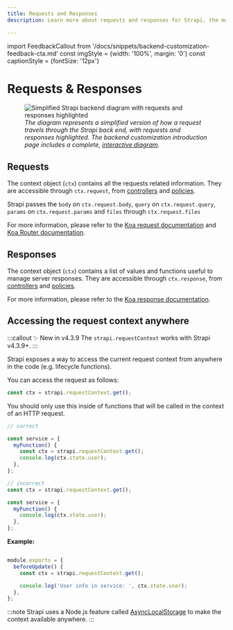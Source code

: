 ```yaml
---
title: Requests and Responses 
description: Learn more about requests and responses for Strapi, the most popular headless CMS.

---
```


import FeedbackCallout from '/docs/snippets/backend-customization-feedback-cta.md'
const imgStyle = {width: '100%', margin: '0'}
const captionStyle = {fontSize: '12px'}

# Requests & Responses

<FeedbackCallout components={props.components}/>

<figure style={imgStyle}>
  <img src="/img/assets/backend-customization/diagram-requests-responses.png" alt="Simplified Strapi backend diagram with requests and responses highlighted" />
  <em><figcaption style={captionStyle}>The diagram represents a simplified version of how a request travels through the Strapi back end, with requests and responses highlighted. The backend customization introduction page includes a complete, <a href="/dev-docs/backend-customization#interactive-diagram">interactive diagram</a>.</figcaption></em>
</figure>

## Requests

The context object (`ctx`) contains all the requests related information. They are accessible through `ctx.request`, from [controllers](/dev-docs/backend-customization/controllers.md) and [policies](/dev-docs/backend-customization/policies.md).

Strapi passes the `body` on `ctx.request.body`, `query` on `ctx.request.query`, `params` on `ctx.request.params` and `files` through `ctx.request.files`

For more information, please refer to the [Koa request documentation](http://koajs.com/#request) and [Koa Router documentation](https://github.com/koajs/router/blob/master/API.md).

## Responses

The context object (`ctx`) contains a list of values and functions useful to manage server responses. They are accessible through `ctx.response`, from [controllers](/dev-docs/backend-customization/controllers.md) and [policies](/dev-docs/backend-customization/policies.md).

For more information, please refer to the [Koa response documentation](http://koajs.com/#response).

## Accessing the request context anywhere

:::callout ✨ New in v4.3.9
The `strapi.requestContext` works with Strapi v4.3.9+.
:::

Strapi exposes a way to access the current request context from anywhere in the code (e.g. lifecycle functions).

You can access the request as follows:

```js
const ctx = strapi.requestContext.get();
```

You should only use this inside of functions that will be called in the context of an HTTP request.

```js
// correct

const service = {
  myFunction() {
    const ctx = strapi.requestContext.get();
    console.log(ctx.state.user);
  },
};

// incorrect
const ctx = strapi.requestContext.get();

const service = {
  myFunction() {
    console.log(ctx.state.user);
  },
};
```

**Example:**

```js title="./api/test/content-types/article/lifecycles.js"

module.exports = {
  beforeUpdate() {
    const ctx = strapi.requestContext.get();

    console.log('User info in service: ', ctx.state.user);
  },
};
```

:::note
Strapi uses a Node.js feature called [AsyncLocalStorage](https://nodejs.org/docs/latest-v16.x/api/async_context.html#class-asynclocalstorage) to make the context available anywhere.
:::
